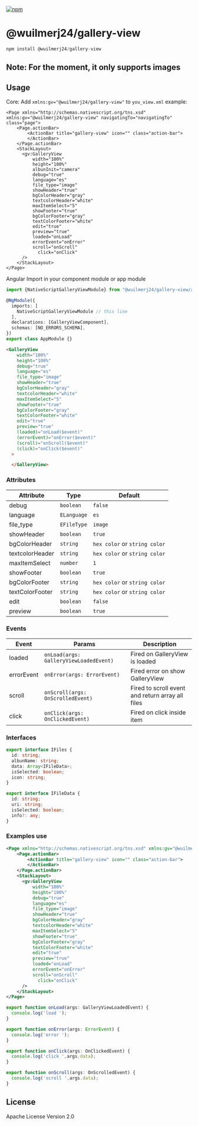 <a href="https://www.npmjs.com/package/@wuilmerj24/gallery-view">
    <img src="https://img.shields.io/npm/dt/@wuilmerj24/gallery-view.svg?label=npm%20downloads" alt="npm">
</a>

# @wuilmerj24/gallery-view

```javascript
npm install @wuilmerj24/gallery-view
```

## Note: For the moment, it only supports images

## Usage

Core: Add ```xmlns:gv="@wuilmerj24/gallery-view"``` to ```you_view.xml``` 
example:
```
<Page xmlns="http://schemas.nativescript.org/tns.xsd" xmlns:gv="@wuilmerj24/gallery-view" navigatingTo="navigatingTo" class="page">
    <Page.actionBar>
        <ActionBar title="gallery-view" icon="" class="action-bar">
        </ActionBar>
    </Page.actionBar>
    <StackLayout>
      <gv:GalleryView
          width="100%"
          height="100%"
          albunInit="camera"
          debug="true"
          language="es"
          file_type="image"
          showHeader="true"
          bgColorHeader="gray"
          textcolorHeader="white"
          maxItemSelect="5"
          showFooter="true"
          bgColorFooter="gray"
          textColorFooter="white"
          edit="true"
          preview="true"
          loaded="onLoad"
          errorEvent="onError"
          scroll="onScroll"
            click="onClick"
      />
    </StackLayout>
</Page>

```

Angular
Import in your component module or app module
```typescript
import {NativeScriptGalleryViewModule} from "@wuilmerj24/gallery-view/angular"

@NgModule({
  imports: [
    NativeScriptGalleryViewModule // this line
  ],
  declarations: [GalleryViewComponent],
  schemas: [NO_ERRORS_SCHEMA],
})
export class AppModule {}

```
```html 
<GalleryView 
    width="100%" 
    height="100%"
    debug="true"
    language="es"
    file_type="image"
    showHeader="true"
    bgColorHeader="gray"
    textcolorHeader="white"
    maxItemSelect="5"
    showFooter="true"
    bgColorFooter="gray"
    textColorFooter="white"
    edit="true"
    preview="true"
    (loaded)="onLoad($event)"
    (errorEvent)="onError($event)"
    (scroll)="onScroll($event)"
    (click)="onClick($event)"
  >

  </GalleryView>
```


### Attributes
| Attribute | Type | Default |
| --------- | ---- | ------- |
| debug | ```boolean``` | ```false``` |
| language | ```ELanguage``` | ```es``` |
| file_type | ```EFileType``` | ```image``` |  
| showHeader | ```boolean``` | ```true```|
| bgColorHeader | ```string``` | ```hex color``` or ```string color```|
| textcolorHeader | ```string``` | ```hex color``` or ```string color```|
| maxItemSelect | ```number``` | ```1```|
| showFooter | ```boolean``` | ```true```|
| bgColorFooter | ```string``` | ```hex color``` or ```string color```|
| textColorFooter | ```string``` | ```hex color``` or ```string color```|
| edit | ```boolean``` | ```false```|
| preview | ```boolean``` | ```true```|

### Events
| Event | Params | Description |
| ----- | ------ | ----------- |
| loaded | ```onLoad(args: GalleryViewLoadedEvent)``` | Fired on GalleryView is loaded |
| errorEvent | ```onError(args: ErrorEvent)``` | Fired error on show GalleryView |
| scroll | ```onScroll(args: OnScrolledEvent)``` | Fired to scroll event and return array all files |
| click | ```onClick(args: OnClickedEvent)``` | Fired on click inside item |


### Interfaces
```typescript
export interface IFiles {
  id: string;
  albunName: string;
  data: Array<IFileData>;
  isSelected: boolean;
  icon: string;
}

export interface IFileData {
  id: string;
  uri: string;
  isSelected: boolean;
  info?: any;
}

```

### Examples use 
```xml 
<Page xmlns="http://schemas.nativescript.org/tns.xsd" xmlns:gv="@wuilmerj24/gallery-view" navigatingTo="navigatingTo" class="page">
    <Page.actionBar>
        <ActionBar title="gallery-view" icon="" class="action-bar">
        </ActionBar>
    </Page.actionBar>
    <StackLayout>
      <gv:GalleryView 
          width="100%" 
          height="100%"
          debug="true"
          language="es"
          file_type="image"
          showHeader="true"
          bgColorHeader="gray"
          textcolorHeader="white"
          maxItemSelect="5"
          showFooter="true"
          bgColorFooter="gray"
          textColorFooter="white"
          edit="true"
          preview="true"
          loaded="onLoad"
          errorEvent="onError"
          scroll="onScroll"
            click="onClick"
      />
    </StackLayout>
</Page>
```

```typescript
export function onLoad(args: GalleryViewLoadedEvent) {
  console.log('load ');
}

export function onError(args: ErrorEvent) {
  console.log('error ');
}

export function onClick(args: OnClickedEvent) {
  console.log('click ',args.data);
}

export function onScroll(args: OnScrolledEvent) {
  console.log('scroll ',args.data);
}
```
## License

Apache License Version 2.0
